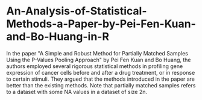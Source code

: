 # An-Analysis-of-Statistical-Methods-a-Paper-by-Pei-Fen-Kuan-and-Bo-Huang-in-R
In the paper "A Simple and Robust Method for Partially Matched Samples Using the P-Values Pooling Approach" by Pei Fen Kuan and Bo Huang, the authors employed several rigorous statistical methods in profiling gene expression of cancer cells before and after a drug treatment, or in response to certain stimuli. They argued that the methods introduced in the paper are better than the existing methods. Note that partially matched samples refers to a dataset with some NA values in a dataset of size 2n.
